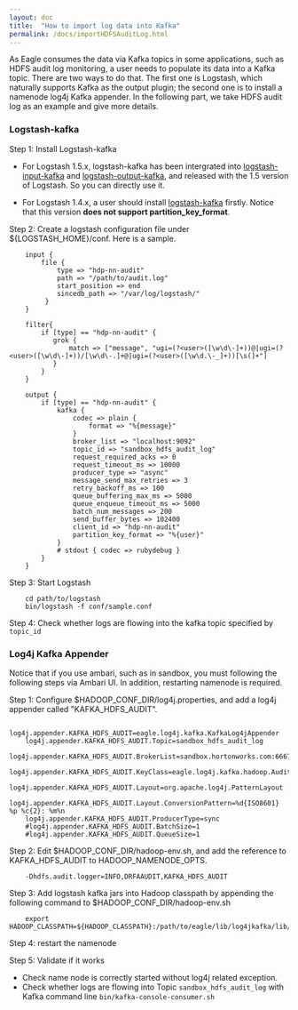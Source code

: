 ```yaml
---
layout: doc
title:  "How to import log data into Kafka"
permalink: /docs/importHDFSAuditLog.html
---
```


As Eagle consumes the data via Kafka topics in some applications, such as HDFS audit log monitoring, a user needs to populate its data into a Kafka topic.
There are two ways to do that. The first one is Logstash, which naturally supports Kafka as the output plugin; the second one is to
install a namenode log4j Kafka appender. In the following part, we take HDFS audit log as an example and give more details.

### **Logstash-kafka**

Step 1: Install Logstash-kafka

* For Logstash 1.5.x, logstash-kafka has been intergrated into [logstash-input-kafka](https://github.com/logstash-plugins/logstash-input-kafka) and [logstash-output-kafka](https://github.com/logstash-plugins/logstash-output-kafka),
and released with the 1.5 version of Logstash. So you can directly use it.

* For Logstash 1.4.x, a user should install [logstash-kafka](https://github.com/joekiller/logstash-kafka) firstly. Notice that this version **does not support partition\_key\_format**.

Step 2: Create a logstash configuration file under ${LOGSTASH_HOME}/conf. Here is a sample.

        input {
            file {
                type => "hdp-nn-audit"
                path => "/path/to/audit.log"
                start_position => end
                sincedb_path => "/var/log/logstash/"
             }
        }

        filter{
            if [type] == "hdp-nn-audit" {
        	   grok {
        	       match => ["message", "ugi=(?<user>([\w\d\-]+))@|ugi=(?<user>([\w\d\-]+))/[\w\d\-.]+@|ugi=(?<user>([\w\d.\-_]+))[\s(]+"]
        	   }
            }
        }

        output {
            if [type] == "hdp-nn-audit" {
                kafka {
                    codec => plain {
                        format => "%{message}"
                    }
                    broker_list => "localhost:9092"
                    topic_id => "sandbox_hdfs_audit_log"
                    request_required_acks => 0
                    request_timeout_ms => 10000
                    producer_type => "async"
                    message_send_max_retries => 3
                    retry_backoff_ms => 100
                    queue_buffering_max_ms => 5000
                    queue_enqueue_timeout_ms => 5000
                    batch_num_messages => 200
                    send_buffer_bytes => 102400
                    client_id => "hdp-nn-audit"
                    partition_key_format => "%{user}"
                }
                # stdout { codec => rubydebug }
            }
        }

Step 3: Start Logstash

        cd path/to/logstash
        bin/logstash -f conf/sample.conf

Step 4: Check whether logs are flowing into the kafka topic specified by `topic_id`



### **Log4j Kafka Appender**

Notice that if you use ambari, such as in sandbox, you must following the following steps via Ambari UI. In addition, restarting namenode is required.

Step 1: Configure $HADOOP_CONF_DIR/log4j.properties, and add a log4j appender called "KAFKA_HDFS_AUDIT".

        log4j.appender.KAFKA_HDFS_AUDIT=eagle.log4j.kafka.KafkaLog4jAppender
        log4j.appender.KAFKA_HDFS_AUDIT.Topic=sandbox_hdfs_audit_log
        log4j.appender.KAFKA_HDFS_AUDIT.BrokerList=sandbox.hortonworks.com:6667
        log4j.appender.KAFKA_HDFS_AUDIT.KeyClass=eagle.log4j.kafka.hadoop.AuditLogKeyer
        log4j.appender.KAFKA_HDFS_AUDIT.Layout=org.apache.log4j.PatternLayout
        log4j.appender.KAFKA_HDFS_AUDIT.Layout.ConversionPattern=%d{ISO8601} %p %c{2}: %m%n
        log4j.appender.KAFKA_HDFS_AUDIT.ProducerType=sync
        #log4j.appender.KAFKA_HDFS_AUDIT.BatchSize=1
        #log4j.appender.KAFKA_HDFS_AUDIT.QueueSize=1

Step 2: Edit $HADOOP_CONF_DIR/hadoop-env.sh, and add the reference to KAFKA_HDFS_AUDIT to HADOOP_NAMENODE_OPTS.

        -Dhdfs.audit.logger=INFO,DRFAAUDIT,KAFKA_HDFS_AUDIT

Step 3: Add logstash kafka jars into Hadoop classpath by appending the following command to $HADOOP_CONF_DIR/hadoop-env.sh

        export HADOOP_CLASSPATH=${HADOOP_CLASSPATH}:/path/to/eagle/lib/log4jkafka/lib/*

Step 4: restart the namenode

Step 5: Validate if it works

* Check name node is correctly started without log4j related exception.
* Check whether logs are flowing into Topic `sandbox_hdfs_audit_log` with Kafka command line `bin/kafka-console-consumer.sh`










